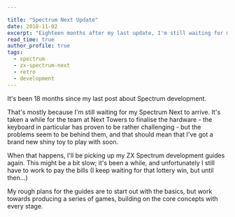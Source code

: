 ```yaml
---

title: "Spectrum Next Update"
date: 2018-11-02
excerpt: "Eighteen months after my last update, I'm still waiting for my Spectrum Next to arrive. Once it does, I'll be diving back into ZX Spectrum development."
read_time: true
author_profile: true
tags:
  - spectrum
  - zx-spectrum-next
  - retro
  - development
---
```

It's been 18 months since my last post about Spectrum development.

<!--more-->

That's mostly because I'm still waiting for my Spectrum Next to arrive. It's taken a while
for the team at Next Towers to finalise the hardware - the keyboard in particular has proven
to be rather challenging - but the problems seem to be behind them, and that should mean that
I've got a brand new shiny toy to play with soon.

When that happens, I'll be picking up my ZX Spectrum development guides again. This might be
a bit slow; it's been a while, and unfortunately I still have to work to pay the bills (I keep
waiting for that lottery win, but until then...)

My rough plans for the guides are to start out with the basics, but work towards producing a
series of games, building on the core concepts with every stage.